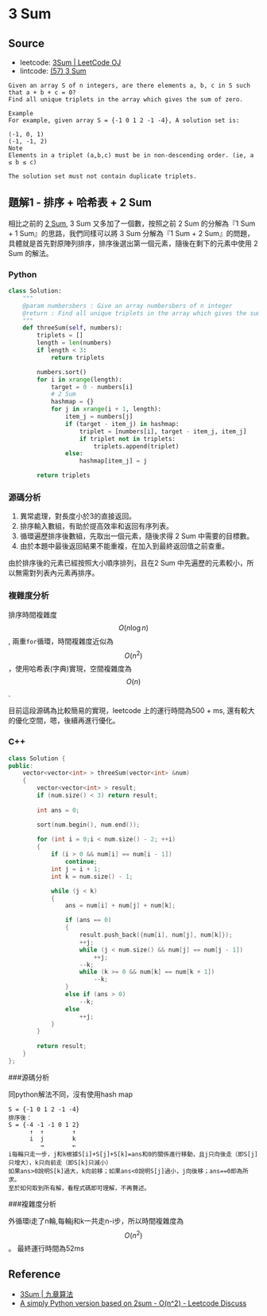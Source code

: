 # 3 Sum

## Source

- leetcode: [3Sum | LeetCode OJ](https://leetcode.com/problems/3sum/)
- lintcode: [(57) 3 Sum](http://www.lintcode.com/en/problem/3-sum/)

```
Given an array S of n integers, are there elements a, b, c in S such that a + b + c = 0?
Find all unique triplets in the array which gives the sum of zero.

Example
For example, given array S = {-1 0 1 2 -1 -4}, A solution set is:

(-1, 0, 1)
(-1, -1, 2)
Note
Elements in a triplet (a,b,c) must be in non-descending order. (ie, a ≤ b ≤ c)

The solution set must not contain duplicate triplets.
```

## 題解1 - 排序 + 哈希表 + 2 Sum

相比之前的 [2 Sum](http://algorithm.yuanbin.me/zh-cn/integer_array/2_sum.html), 3 Sum 又多加了一個數，按照之前 2 Sum 的分解為『1 Sum + 1 Sum』的思路，我們同樣可以將 3 Sum 分解為『1 Sum + 2 Sum』的問題，具體就是首先對原陣列排序，排序後選出第一個元素，隨後在剩下的元素中使用 2 Sum 的解法。

### Python

```python
class Solution:
    """
    @param numbersbers : Give an array numbersbers of n integer
    @return : Find all unique triplets in the array which gives the sum of zero.
    """
    def threeSum(self, numbers):
        triplets = []
        length = len(numbers)
        if length < 3:
            return triplets

        numbers.sort()
        for i in xrange(length):
            target = 0 - numbers[i]
            # 2 Sum
            hashmap = {}
            for j in xrange(i + 1, length):
                item_j = numbers[j]
                if (target - item_j) in hashmap:
                    triplet = [numbers[i], target - item_j, item_j]
                    if triplet not in triplets:
                        triplets.append(triplet)
                else:
                    hashmap[item_j] = j

        return triplets
```

### 源碼分析

1. 異常處理，對長度小於3的直接返回。
2. 排序輸入數組，有助於提高效率和返回有序列表。
3. 循環遍歷排序後數組，先取出一個元素，隨後求得 2 Sum 中需要的目標數。
4. 由於本題中最後返回結果不能重複，在加入到最終返回值之前查重。

由於排序後的元素已經按照大小順序排列，且在2 Sum 中先遍歷的元素較小，所以無需對列表內元素再排序。

### 複雜度分析

排序時間複雜度 $$O(n \log n)$$, 兩重`for`循環，時間複雜度近似為 $$O(n^2)$$，使用哈希表(字典)實現，空間複雜度為 $$O(n)$$.

目前這段源碼為比較簡易的實現，leetcode 上的運行時間為500 + ms, 還有較大的優化空間，嗯，後續再進行優化。

### C++ 
```c++
class Solution {
public:
    vector<vector<int> > threeSum(vector<int> &num) 
    {
        vector<vector<int> > result;
        if (num.size() < 3) return result;
        
        int ans = 0;

        sort(num.begin(), num.end());
        
        for (int i = 0;i < num.size() - 2; ++i)
        {
            if (i > 0 && num[i] == num[i - 1])  
                continue;
            int j = i + 1;
            int k = num.size() - 1;

            while (j < k)
            {
                ans = num[i] + num[j] + num[k];

                if (ans == 0)
                {
                    result.push_back({num[i], num[j], num[k]});
                    ++j;
                    while (j < num.size() && num[j] == num[j - 1])
                        ++j;
                    --k;
                    while (k >= 0 && num[k] == num[k + 1])
                        --k;
                }
                else if (ans > 0) 
                    --k;
                else 
                    ++j;
            }
        }
        
        return result;
    }
};
```
###源碼分析

同python解法不同，沒有使用hash map
```
S = {-1 0 1 2 -1 -4}
排序後：
S = {-4 -1 -1 0 1 2}
      ↑  ↑        ↑
      i  j        k
         →        ←
i每輪只走一步，j和k根據S[i]+S[j]+S[k]=ans和0的關係進行移動，且j只向後走（即S[j]只增大），k只向前走（即S[k]只減小）
如果ans>0說明S[k]過大，k向前移；如果ans<0說明S[j]過小，j向後移；ans==0即為所求。
至於如何取到所有解，看程式碼即可理解，不再贅述。
```
###複雜度分析

外循環i走了n輪,每輪j和k一共走n-i步，所以時間複雜度為$$O(n^2)$$。
最終運行時間為52ms
## Reference

- [3Sum | 九章算法](http://www.jiuzhang.com/solutions/3sum/)
- [A simply Python version based on 2sum - O(n^2) - Leetcode Discuss](https://leetcode.com/discuss/32455/a-simply-python-version-based-on-2sum-o-n-2)
